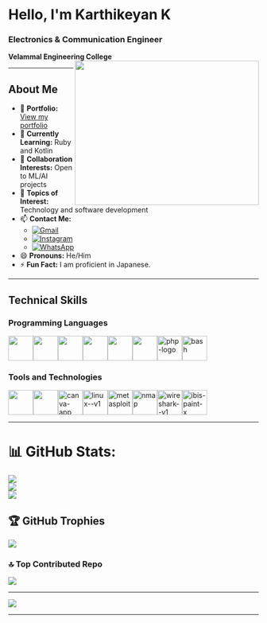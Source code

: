 # Hello, I'm Karthikeyan K

### Electronics & Communication Engineer
**Velammal Engineering College**
<img align="right" width="370" height="290" src="https://i.pinimg.com/originals/47/f0/34/47f0342cec72b800463bf003eac1257e.gif">

---

## About Me
- 🔭 **Portfolio:** [View my portfolio](https://your-portfolio-url.web.app/)                                                 
- 🌱 **Currently Learning:** Ruby and Kotlin 
- 👯 **Collaboration Interests:** Open to ML/AI projects
- 💬 **Topics of Interest:** Technology and software development
- 📫 **Contact Me:**
  - [![Gmail](https://img.shields.io/badge/Gmail-D14836?style=for-the-badge&logo=gmail&logoColor=white)](mailto:Karthikeyan02116k@gmail.com)
  - [![Instagram](https://img.shields.io/badge/Instagram-E4405F?style=for-the-badge&logo=instagram&logoColor=white)](https://instagram.com/itz_karthi_k_)
  - [![WhatsApp](https://img.shields.io/badge/WhatsApp-25D366?style=for-the-badge&logo=whatsapp&logoColor=white)](https://wa.me/918122402564)
- 😄 **Pronouns:** He/Him
- ⚡ **Fun Fact:** I am proficient in Japanese.

---

## Technical Skills
### Programming Languages
<img height="50" width="50" src="https://img.icons8.com/color/48/000000/python.png" /><img height="50" width="50" src="https://img.icons8.com/color/48/000000/java-coffee-cup-logo.png" /><img height="50" width="50" src="https://img.icons8.com/color/48/000000/c-plus-plus-logo.png" /><img height="50" width="50" src="https://img.icons8.com/color/48/000000/html-5.png" /><img height="50" width="50" src="https://img.icons8.com/color/48/000000/css3.png" /><img height="50" width="50" src="https://img.icons8.com/color/48/000000/javascript.png"/><img width="50" height="50" src="https://img.icons8.com/officel/80/php-logo.png" alt="php-logo"/><img width="50" height="50" src="https://img.icons8.com/plasticine/100/bash.png" alt="bash"/>

### Tools and Technologies
<img height="50" width="50" src="https://img.icons8.com/color/48/000000/visual-studio-code-2019.png"/><img height="50" width="50" src="https://img.icons8.com/dusk/64/000000/anaconda.png"/><img width="50" height="50" src="https://img.icons8.com/fluency/48/canva-app.png" alt="canva-app"/><img width="50" height="50" src="https://img.icons8.com/color/48/linux--v1.png" alt="linux--v1"/><img width="50" height="50" src="https://img.icons8.com/fluency/48/metasploit.png" alt="metasploit"/><img width="50" height="50" src="https://img.icons8.com/color/48/nmap.png" alt="nmap"/><img width="50" height="50" src="https://img.icons8.com/nolan/64/wireshark--v1.png" alt="wireshark--v1"/><img width="50" height="50" src="https://img.icons8.com/color/48/ibis-paint-x.png" alt="ibis-paint-x"/>

---

# 📊 GitHub Stats:
![](https://github-readme-stats.vercel.app/api?username=Tarakesh-sampath&theme=dark&hide_border=false&include_all_commits=true&count_private=true)<br/>
![](https://github-readme-streak-stats.herokuapp.com/?user=Tarakesh-sampath&theme=dark&hide_border=false)<br/>
![](https://github-readme-stats.vercel.app/api/top-langs/?username=Tarakesh-sampath&theme=dark&hide_border=false&include_all_commits=true&count_private=true&layout=compact)

## 🏆 GitHub Trophies
![](https://github-profile-trophy.vercel.app/?username=Tarakesh-sampath&theme=radical&no-frame=false&no-bg=true&margin-w=4)

### 🔝 Top Contributed Repo
![](https://github-contributor-stats.vercel.app/api?username=Tarakesh-sampath&limit=5&theme=dark&combine_all_yearly_contributions=true)

---
[![](https://visitcount.itsvg.in/api?id=Tarakesh-sampath&icon=0&color=0)](https://visitcount.itsvg.in)

---
